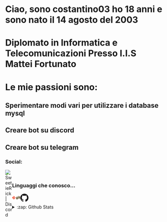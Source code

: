 # Ciao, sono costantino03 ho 18 anni e sono nato il 14 agosto del 2003
# Diplomato in Informatica e Telecomunicazioni Presso I.I.S Mattei Fortunato
# Le mie passioni sono:
## Sperimentare modi vari per utilizzare i database mysql
## Creare bot su discord
## Creare bot su telegram
### Social:


[<img align="left" alt="SweetieRick | Discord" width="22px" src="https://cdn.jsdelivr.net/npm/simple-icons@v3/icons/telegram.svg" />][telegram]
<br />
### Linguaggi che conosco...
<img align="left" alt="Git" width="26px" src="https://raw.githubusercontent.com/github/explore/80688e429a7d4ef2fca1e82350fe8e3517d3494d/topics/git/git.png" />
<img align="left" alt="GitHub" width="26px" src="https://raw.githubusercontent.com/github/explore/78df643247d429f6cc873026c0622819ad797942/topics/github/github.png" />
<br />
<br />
<details>
  <summary>:zap: Github Stats</summary>

  <img align="left" alt="Github Stats" src="https://github-readme-stats.vercel.app/api?username=costantino03&count_private=true&show_icons=true" />
  
  <img align="left" alt="Top Languages" src="https://github-readme-stats.vercel.app/api/top-langs/?username=costantino03&count_private=true&show_icons=true" />

</details>



[telegram]: https://t.me/costantino03
